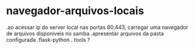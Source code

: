 # navegador-arquivos-locais
.ao acessar ip do server local nas portas 80,443, carregar uma navegador de arquivos disponiveis no samba
.apresentar arquivos da pasta configurada
.flask-python
. tools
?
